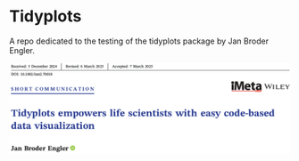 # Tidyplots

A repo dedicated to the testing of the tidyplots package by Jan Broder Engler.

![Cover Image for the Journal Article](readme_tidyplots.png)

